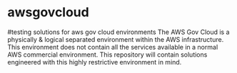 # awsgovcloud
#testing solutions for aws gov cloud environments 
The AWS Gov Cloud is a physically & logical separated environment within the AWS infrastructure. 
This environment does not contain all the services available in a normal AWS commercial environment.
This repository will contain solutions engineered with this highly restrictive environment in mind.

